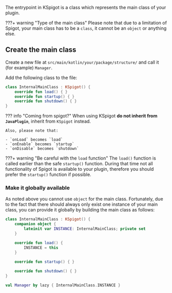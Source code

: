 The entrypoint in KSpigot is a class which represents the main class of your plugin.

???+ warning "Type of the main class"
    Please note that due to a limitation of Spigot, your main class has to be a `class`, it cannot be an `object` or anything else.

## Create the main class

Create a new file at `src/main/kotlin/your/package/structure/` and call it (for example) `Manager`.

Add the following class to the file:

```kotlin
class InternalMainClass : KSpigot() {
    override fun load() { }
    override fun startup() { }
    override fun shutdown() { }
}
```

??? info "Coming from spigot?"
    When using KSpigot **do not inherit from `JavaPlugin`**, inherit from `KSpigot` instead.

    Also, please note that:
    
    - `onLoad` becomes `load`
    - `onEnable` becomes `startup`
    - `onDisable` becomes `shutdown`

???+ warning "Be careful with the `load` function"
    The `load()` function is called earlier than the safe `startup()` function.
    During that time not all functionality of Spigot is available to your plugin, therefore you should prefer the
    `startup()` function if possible.

### Make it globally available

As noted above you cannot use `object` for the main class. Fortunately, due to the fact that there should always only exist one instance of your main class, you can provide it globally by building the main class as follows:

```kotlin
class InternalMainClass : KSpigot() {
    companion object {
        lateinit var INSTANCE: InternalMainClass; private set
    }

    override fun load() {
        INSTANCE = this
    }

    override fun startup() { }
    
    override fun shutdown() { }
}

val Manager by lazy { InternalMainClass.INSTANCE }
```
